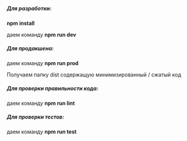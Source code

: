 ##### Для разработки:

**npm install**

даем команду **npm run dev**

##### Для продакшена:

даем команду **npm run prod**

Получаем папку dist содержащую минимизированный / сжатый код

##### Для проверки правильности кода:

даем команду  **npm run lint**

##### Для проверки тестов:

даем команду  **npm run test**
